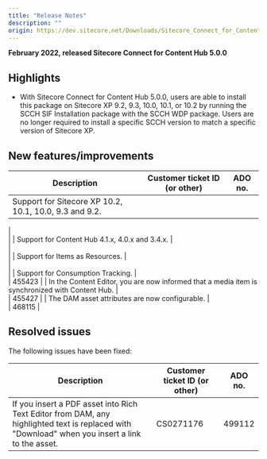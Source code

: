 ```yaml
---
title: "Release Notes"
description: ""
origin: https://dev.sitecore.net/Downloads/Sitecore_Connect_for_Content_Hub/5x/Sitecore_Connect_for_Content_Hub_500/Release_Notes
---
```


**February 2022, released Sitecore Connect for Content Hub 5.0.0**

## Highlights

-   With Sitecore Connect for Content Hub 5.0.0, users are able to install this package on Sitecore XP 9.2, 9.3, 10.0, 10.1, or 10.2 by running the SCCH SIF Installation package with the SCCH WDP package. Users are no longer required to install a specific SCCH version to match a specific version of Sitecore XP.

## New features/improvements

 | Description | Customer ticket ID (or other) | ADO no. |
 | --- | --- | --- |
 | ​​Support for Sitecore XP 10.2, 10.1, 10.0, 9.3 and 9.2. |   
 |   
 |
 | Support for Content Hub 4.1.x, 4.0.x and 3.4.x. |   
 |   
 |
 | Support for Items as Resources. |   
 |   
 |
 | Support for Consumption Tracking. |   
 | 455423 |
 | In the Content Editor, you are now informed that a media item is synchronized with Content Hub. |   
 | 455427 |
 | The DAM asset attributes are now configurable. |   
 | 468115 |

## Resolved issues

The following issues have been fixed:

 | Description | Customer ticket ID (or other) | ADO no. |
 | --- | --- | --- |
 | If you insert a PDF asset into Rich Text Editor from DAM, any highlighted text is replaced with "Download" when you insert a link to the asset. | CS0271176 | 499112 |